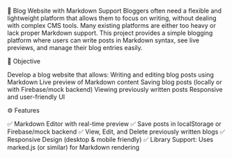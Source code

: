 📝 Blog Website with Markdown Support
Bloggers often need a flexible and lightweight platform that allows them to focus on writing, without dealing with complex CMS tools. Many existing platforms are either too heavy or lack proper Markdown support.
This project provides a simple blogging platform where users can write posts in Markdown syntax, see live previews, and manage their blog entries easily.

🎯 Objective

Develop a blog website that allows:
Writing and editing blog posts using Markdown
Live preview of Markdown content
Saving blog posts (locally or with Firebase/mock backend)
Viewing previously written posts
Responsive and user-friendly UI

⚙️ Features

✅ Markdown Editor with real-time preview
✅ Save posts in localStorage or Firebase/mock backend
✅ View, Edit, and Delete previously written blogs
✅ Responsive Design (desktop & mobile friendly)
✅ Library Support: Uses marked.js (or similar) for Markdown rendering
